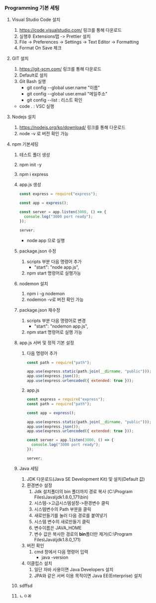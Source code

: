 ### Programming 기본 세팅

1. Visual Studio Code 설치

   1. https://code.visualstudio.com/ 링크를 통해 다운로드
   2. 실행후 Extensions탭 -> Prettier 설치
   3. File -> Preferences -> Settings -> Text Editor -> Formatting
   4. Format On Save 체크

2. GIT 설치

   1. https://git-scm.com/ 링크를 통해 다운로드
   2. Default로 설치
   3. Git Bash 실행
      * git config --global user.name "이름"
      * git config --global user.email "메일주소"
      * git config --list : 리스트 확인

   * code . : VSC 실행

3. Nodejs 설치

   1. https://nodejs.org/ko/download/ 링크를 통해 다운로드
   2. node -v 로 버전 확인 가능

4. npm 기본세팅

   1. 테스트 폴더 생성

   2. npm init -y

   3. npm i express

   4. app.js 생성

      ```js
      const express = require("express");
      
      const app = express();
      
      const server = app.listen(3000, () => {
        console.log("3000 port ready");
      });
      
      server;
      ```

      * node app 으로 실행

   5. package.json 수정

      1. scripts 부분 다음 명령어 추가
         * "start": "node app.js",
      2. npm start 명령어로 실행가능

   6. nodemon 설치

      1. npm i -g nodemon
      2.  nodemon -v로 버전 확인 가능

   7. package.json 재수정

      1. scripts 부분 다음 명령어로 변경
         * "start": "nodemon app.js",
      2. npm start 명령어로 실행 가능

   8. app.js 서버 및 정적 기본 설정

      1. 다음 명령어 추가

         ```js
         const path = require("path");
         
         app.use(express.static(path.join(__dirname, "public")));
         app.use(express.json());
         app.use(express.urlencoded({ extended: true }));
         ```

         

      2. app.js

         ```js
         const express = require("express");
         const path = require("path");
         
         const app = express();
         
         app.use(express.static(path.join(__dirname, "public")));
         app.use(express.json());
         app.use(express.urlencoded({ extended: true }));
         
         const server = app.listen(3000, () => {
           console.log("3000 port ready");
         });
         
         server;
         ```

   9. Java 세팅

      1. JDK 다운로드(Java SE Development Kit) 및 설치(Default 값)
      2. 환경변수 설정
         1. Jdk 설치폴더의 bin 폴더까지 경로 복사 (C:\Program Files\Java\jdk1.8.0_171\bin)
         2. 시스템->고급시스템설정->환경변수 클릭
         3. 시스템변수의 Path 부분을 클릭
         4. 새로만들기를 눌러 다음 경로를 붙여넣기
         5. 시스템 변수의 새로만들기 클릭
         6. 변수이름은 JAVA_HOME
         7. 변수 값은 복사한 경로의 **bin**폴더만 제거(C:\Program Files\Java\jdk1.8.0_171)
      3. 버전 확인
         1. cmd 창에서 다음 명령어 입력
            * java -version
      4. 이클립스 설치
         1. 일단 자바 사용이면 Java Developers 설치
         2. JPA와 같은 서버 이용 목적이면 Java EE(Enterprise) 설치

   10. sdffsd

   11. ㄴㅇㄻ